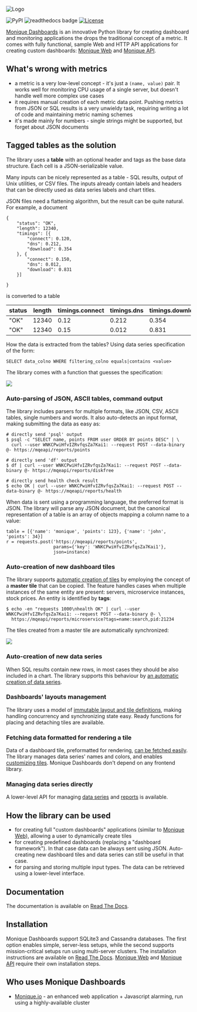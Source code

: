 ![Logo](http://monique-dashboards.readthedocs.io/en/latest/_images/monique-dashboards-logo.png)

![PyPI](https://img.shields.io/pypi/v/monique.svg)
![readthedocs badge](https://readthedocs.org/projects/monique-dashboards/badge/?version=latest)
[![License](https://img.shields.io/badge/License-BSD%202--Clause-orange.svg)](https://opensource.org/licenses/BSD-2-Clause)


[Monique Dashboards](http://monique-dashboards.readthedocs.io/) is an innovative Python library for creating dashboard and monitoring applications the drops the traditional concept of a metric. It comes with fully functional, sample Web and HTTP API applications for creating custom dashboards: [Monique Web](https://github.com/monique-dashboards/monique-web) and [Monique API](https://github.com/monique-dashboards/monique-api).

## What's wrong with metrics

- a metric is a very low-level concept - it's just a `(name, value)` pair. It works well for monitoring CPU usage of a single server, but doesn't handle well more complex use cases
- it requires manual creation of each metric data point. Pushing metrics from JSON or SQL results is a very unwieldy task, requiring writing a lot of code and maintaining metric naming schemes
- it's made mainly for numbers - single strings might be supported, but forget about JSON documents

## Tagged tables as the solution

The library uses a **table** with an optional header and tags as the base data structure. Each cell is a JSON-serializable value.

Many inputs can be nicely represented as a table - SQL results, output of Unix utilities, or CSV files. The inputs already contain labels and headers that can be directly used as data series labels and chart titles.

JSON files need a flattening algorithm, but the result can be quite natural. For example, a document


    {
        "status": "OK",
        "length": 12340,
        "timings": [{
            "connect": 0.120,
            "dns": 0.212,
            "download": 0.354
        }, {
            "connect": 0.150,
            "dns": 0.012,
            "download": 0.831
        }]

    }

is converted to a table

status | length | timings.connect | timings.dns | timings.download
-------|--------|-----------------|-------------|-----------------
"OK" | 12340 | 0.12 | 0.212 | 0.354
"OK" | 12340 | 0.15 | 0.012 | 0.831


How the data is extracted from the tables? Using data series specification of the form:

    SELECT data_colno WHERE filtering_colno equals|contains <value>

The library comes with a function that guesses the specification:

![](https://vhex.net/public/ss_guessing.gif)


### Auto-parsing of JSON, ASCII tables, command output

The library includes parsers for multiple formats, like JSON, CSV, ASCII tables, single numbers and words. It also auto-detects an input format, making submitting the data as easy as:

    # directly send 'psql' output
    $ psql -c "SELECT name, points FROM user ORDER BY points DESC" | \
      curl --user WNKCPwiHfvIZRvfqsZa7Kai1: --request POST --data-binary @- https://mqeapi/reports/points

    # directly send 'df' output
    $ df | curl --user WNKCPwiHfvIZRvfqsZa7Kai1: --request POST --data-binary @- https://mqeapi/reports/diskfree
    
    # directly send health check result
    $ echo OK | curl --user WNKCPwiHfvIZRvfqsZa7Kai1: --request POST --data-binary @- https://mqeapi/reports/health

When data is sent using a programming language, the preferred format is JSON. The library will parse any JSON document, but the canonical representation of a table is an array of objects mapping a column name to a value:

    table = [{'name': 'monique', 'points': 123}, {'name': 'john', 'points': 34}]
    r = requests.post('https://mqeapi/reports/points',
                      params={'key': 'WNKCPwiHfvIZRvfqsZa7Kai1'},
                      json=instance)


### Auto-creation of new dashboard tiles

The library supports [automatic creation of tiles](http://monique-dashboards.readthedocs.io/en/latest/tpcreator.html) by employing the concept of a **master tile** that can be copied. The feature handles cases when multiple instances of the same entity are present: servers, microservice instances, stock prices. An entity is identified by **tags**:

    $ echo -en "requests 1000\nhealth OK" | curl --user WNKCPwiHfvIZRvfqsZa7Kai1: --request POST --data-binary @- \
      https://mqeapi/reports/microservice?tags=name:search,pid:21234

The tiles created from a master tile are automatically synchronized:

![](https://vhex.net/public/master-resizing.gif)

### Auto-creation of new data series

When SQL results contain new rows, in most cases they should be also included in a chart. The library supports this behaviour by [an automatic creation of data series](http://monique-dashboards.readthedocs.io/en/latest/sscreator.html).

### Dashboards' layouts management

The library uses a model of [immutable layout and tile definitions](http://monique-dashboards.readthedocs.io/en/latest/layouts.html), making handling concurrency and synchronizing state easy. Ready functions for placing and detaching tiles are available.

### Fetching data formatted for rendering a tile

Data of a dashboard tile, preformatted for rendering, [can be fetched easily](http://monique-dashboards.readthedocs.io/en/latest/tutorial.html#tutorial-tile-data). The library manages data series' names and colors, and enables [customizing tiles](http://monique-dashboards.readthedocs.io/en/latest/tilewidgets.html#formatting-tile-data-tilewidgets-and-drawers). Monique Dashboards don't depend on any frontend library.

### Managing data series directly

A lower-level API for managing [data series](http://monique-dashboards.readthedocs.io/en/latest/dataseries.html#a-lower-level-interface-to-data-series) and [reports](http://monique-dashboards.readthedocs.io/en/latest/reports.html) is available.

## How the library can be used

- for creating full "custom dashboards" applications (similar to [Monique Web](https://github.com/monique-dashboards/monique-web)), allowing a user to dynamically create tiles
- for creating predefined dashboards (replacing a "dashboard framework"). In that case data can be always sent using JSON. Auto-creating new dashboard tiles and data series can still be useful in that case.
- for parsing and storing multiple input types. The data can be retrieved using a lower-level interface.


## Documentation

The documentation is available on [Read The Docs](http://monique-dashboards.readthedocs.io).


## Installation

Monique Dashboards support SQLite3 and Cassandra databases. The first option enables simple, server-less setups, while the second supports mission-critical setups run using multi-server clusters. The installation instructions are available on [Read The Docs](http://monique-dashboards.readthedocs.io/en/latest/installation.html#a-lower-level-interface-to-data-series). [Monique Web](https://github.com/monique-dashboards/monique-web) and [Monique API](https://github.com/monique-dashboards/monique-api) require their own installation steps.

## Who uses Monique Dashboards

* [Monique.io](https://monique.io) - an enhanced web application + Javascript alarming, run using a highly-available cluster


